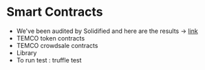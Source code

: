# Smart Contracts
- We've been audited by Solidified and here are the results -> [link](https://github.com/solidified-platform/audits/blob/master/Audit%20Report%20-%20Temco%20%5B07.30.18%5D.pdf)
- TEMCO token contracts
- TEMCO crowdsale contracts
- Library
- To run test : truffle test
